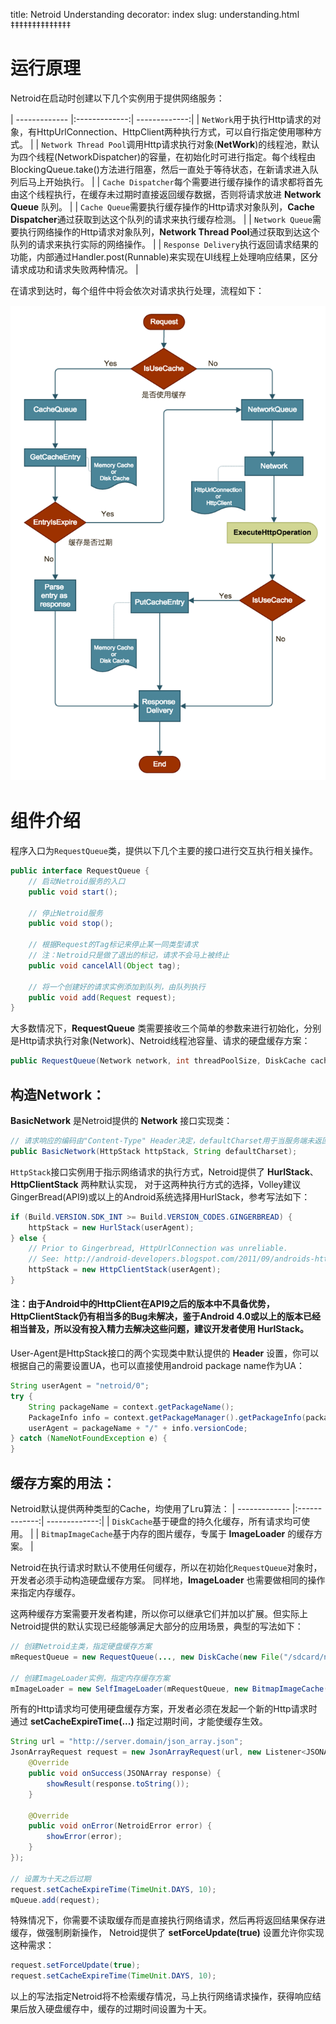 title: Netroid Understanding
decorator: index
slug: understanding.html
‡‡‡‡‡‡‡‡‡‡‡‡‡‡

# 运行原理

Netroid在启动时创建以下几个实例用于提供网络服务：

| ------------- |:-------------:| -------------:|
| `NetWork`用于执行Http请求的对象，有HttpUrlConnection、HttpClient两种执行方式，可以自行指定使用哪种方式。 |
| `Network Thread Pool`调用Http请求执行对象(**NetWork**)的线程池，默认为四个线程(NetworkDispatcher)的容量，在初始化时可进行指定。每个线程由BlockingQueue.take()方法进行阻塞，然后一直处于等待状态，在新请求进入队列后马上开始执行。 |
| `Cache Dispatcher`每个需要进行缓存操作的请求都将首先由这个线程执行，在缓存未过期时直接返回缓存数据，否则将请求放进 **Network Queue** 队列。 |
| `Cache Queue`需要执行缓存操作的Http请求对象队列，**Cache Dispatcher**通过获取到达这个队列的请求来执行缓存检测。 |
| `Network Queue`需要执行网络操作的Http请求对象队列，**Network Thread Pool**通过获取到达这个队列的请求来执行实际的网络操作。 |
| `Response Delivery`执行返回请求结果的功能，内部通过Handler.post(Runnable)来实现在UI线程上处理响应结果，区分请求成功和请求失败两种情况。 |

在请求到达时，每个组件中将会依次对请求执行处理，流程如下：

![Netroid Request Handling Flowchart](/netroid_request_handling_flowchart.png "Netroid Request Handling Flowchart")


# 组件介绍

程序入口为`RequestQueue`类，提供以下几个主要的接口进行交互执行相关操作。

```java
public interface RequestQueue {
    // 启动Netroid服务的入口
    public void start();

    // 停止Netroid服务
    public void stop();

    // 根据Request的Tag标记来停止某一同类型请求
    // 注：Netroid只是做了退出的标记，请求不会马上被终止
    public void cancelAll(Object tag);

    // 将一个创建好的请求实例添加到队列，由队列执行
    public void add(Request request);
}
```

大多数情况下，**RequestQueue** 类需要接收三个简单的参数来进行初始化，分别是Http请求执行对象(Network)、Netroid线程池容量、请求的硬盘缓存方案：

```java
public RequestQueue(Network network, int threadPoolSize, DiskCache cache);
```

## 构造Network：

**BasicNetwork** 是Netroid提供的 **Network** 接口实现类：

```java
// 请求响应的编码由"Content-Type" Header决定，defaultCharset用于当服务端未返回编码方式时的默认选择
public BasicNetwork(HttpStack httpStack, String defaultCharset);
```

`HttpStack`接口实例用于指示网络请求的执行方式，Netroid提供了 **HurlStack**、**HttpClientStack** 两种默认实现，
对于这两种执行方式的选择，Volley建议GingerBread(API9)或以上的Android系统选择用HurlStack，参考写法如下：

```java
if (Build.VERSION.SDK_INT >= Build.VERSION_CODES.GINGERBREAD) {
    httpStack = new HurlStack(userAgent);
} else {
    // Prior to Gingerbread, HttpUrlConnection was unreliable.
    // See: http://android-developers.blogspot.com/2011/09/androids-http-clients.html
    httpStack = new HttpClientStack(userAgent);
}
```

#### 注：由于Android中的HttpClient在API9之后的版本中不具备优势，HttpClientStack仍有相当多的Bug未解决，鉴于Android 4.0或以上的版本已经相当普及，所以没有投入精力去解决这些问题，建议开发者使用 **HurlStack**。

User-Agent是HttpStack接口的两个实现类中默认提供的 **Header** 设置，你可以根据自己的需要设置UA，也可以直接使用android package name作为UA：

```java
String userAgent = "netroid/0";
try {
    String packageName = context.getPackageName();
    PackageInfo info = context.getPackageManager().getPackageInfo(packageName, 0);
    userAgent = packageName + "/" + info.versionCode;
} catch (NameNotFoundException e) {
}
```

## 缓存方案的用法：

Netroid默认提供两种类型的Cache，均使用了Lru算法：
| ------------- |:-------------:| -------------:|
| `DiskCache`基于硬盘的持久化缓存，所有请求均可使用。 |
| `BitmapImageCache`基于内存的图片缓存，专属于 **ImageLoader** 的缓存方案。 |

Netroid在执行请求时默认不使用任何缓存，所以在初始化`RequestQueue`对象时，开发者必须手动构造硬盘缓存方案。
同样地，**ImageLoader** 也需要做相同的操作来指定内存缓存。

这两种缓存方案需要开发者构建，所以你可以继承它们并加以扩展。但实际上Netroid提供的默认实现已经能够满足大部分的应用场景，典型的写法如下：

```java
// 创建Netroid主类，指定硬盘缓存方案
mRequestQueue = new RequestQueue(..., new DiskCache(new File("/sdcard/netroid/"), 50 * 1024 * 1024));

// 创建ImageLoader实例，指定内存缓存方案
mImageLoader = new SelfImageLoader(mRequestQueue, new BitmapImageCache(2 * 1024 * 1024));
```

所有的Http请求均可使用硬盘缓存方案，开发者必须在发起一个新的Http请求时通过 **setCacheExpireTime(...)** 指定过期时间，才能使缓存生效。

```java
String url = "http://server.domain/json_array.json";
JsonArrayRequest request = new JsonArrayRequest(url, new Listener<JSONArray>() {
    @Override
    public void onSuccess(JSONArray response) {
        showResult(response.toString());
    }

    @Override
    public void onError(NetroidError error) {
        showError(error);
    }
});

// 设置为十天之后过期
request.setCacheExpireTime(TimeUnit.DAYS, 10);
mQueue.add(request);
```

特殊情况下，你需要不读取缓存而是直接执行网络请求，然后再将返回结果保存进缓存，做强制刷新操作，
Netroid提供了 **setForceUpdate(true)** 设置允许你实现这种需求：

```java
request.setForceUpdate(true);
request.setCacheExpireTime(TimeUnit.DAYS, 10);
```

以上的写法指定Netroid将不检索缓存情况，马上执行网络请求操作，获得响应结果后放入硬盘缓存中，缓存的过期时间设置为十天。

